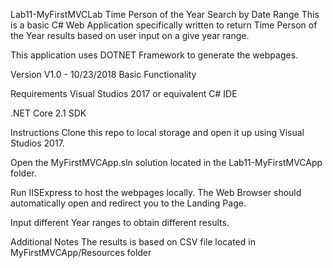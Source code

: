 Lab11-MyFirstMVCLab
Time Person of the Year Search by Date Range
This is a basic C# Web Application specifically written to return Time Person of the Year results based on user input on a give year range.

This application uses DOTNET Framework to generate the webpages.

Version
V1.0 - 10/23/2018 Basic Functionality

Requirements
Visual Studios 2017 or equivalent C# IDE

.NET Core 2.1 SDK

Instructions
Clone this repo to local storage and open it up using Visual Studios 2017.

Open the MyFirstMVCApp.sln solution located in the Lab11-MyFirstMVCApp folder.

Run IISExpress to host the webpages locally. The Web Browser should automatically open and redirect you to the Landing Page.

Input different Year ranges to obtain different results.

Additional Notes
The results is based on CSV file located in MyFirstMVCApp/Resources folder